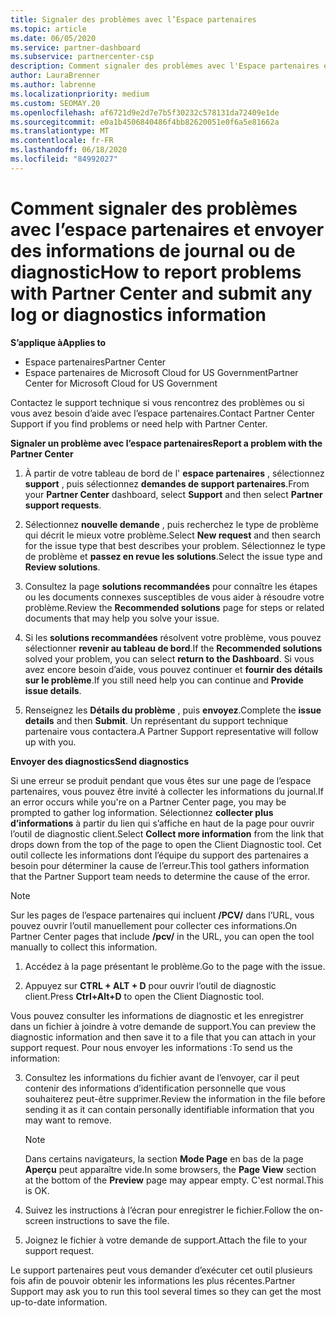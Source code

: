 ```yaml
---
title: Signaler des problèmes avec l’Espace partenaires
ms.topic: article
ms.date: 06/05/2020
ms.service: partner-dashboard
ms.subservice: partnercenter-csp
description: Comment signaler des problèmes avec l'Espace partenaires et collecter des informations de diagnostic pour notre équipe de Support.
author: LauraBrenner
ms.author: labrenne
ms.localizationpriority: medium
ms.custom: SEOMAY.20
ms.openlocfilehash: af6721d9e2d7e7b5f30232c578131da72409e1de
ms.sourcegitcommit: e0a1b4506840486f4bb82620051e0f6a5e81662a
ms.translationtype: MT
ms.contentlocale: fr-FR
ms.lasthandoff: 06/18/2020
ms.locfileid: "84992027"
---
```

# <a name="how-to-report-problems-with-partner-center-and-submit-any-log-or-diagnostics-information"></a><span data-ttu-id="41e68-103">Comment signaler des problèmes avec l’espace partenaires et envoyer des informations de journal ou de diagnostic</span><span class="sxs-lookup"><span data-stu-id="41e68-103">How to report problems with Partner Center and submit any log or diagnostics information</span></span>

<span data-ttu-id="41e68-104">**S’applique à**</span><span class="sxs-lookup"><span data-stu-id="41e68-104">**Applies to**</span></span>

- <span data-ttu-id="41e68-105">Espace partenaires</span><span class="sxs-lookup"><span data-stu-id="41e68-105">Partner Center</span></span>
- <span data-ttu-id="41e68-106">Espace partenaires de Microsoft Cloud for US Government</span><span class="sxs-lookup"><span data-stu-id="41e68-106">Partner Center for Microsoft Cloud for US Government</span></span>

<span data-ttu-id="41e68-107">Contactez le support technique si vous rencontrez des problèmes ou si vous avez besoin d’aide avec l’espace partenaires.</span><span class="sxs-lookup"><span data-stu-id="41e68-107">Contact Partner Center Support if you find problems or need help with Partner Center.</span></span>

<span data-ttu-id="41e68-108">**Signaler un problème avec l’espace partenaires**</span><span class="sxs-lookup"><span data-stu-id="41e68-108">**Report a problem with the Partner Center**</span></span>

1. <span data-ttu-id="41e68-109">À partir de votre tableau de bord de l' **espace partenaires** , sélectionnez **support** , puis sélectionnez **demandes de support partenaires**.</span><span class="sxs-lookup"><span data-stu-id="41e68-109">From your **Partner Center** dashboard, select **Support** and then select **Partner support requests**.</span></span>

2. <span data-ttu-id="41e68-110">Sélectionnez **nouvelle demande** , puis recherchez le type de problème qui décrit le mieux votre problème.</span><span class="sxs-lookup"><span data-stu-id="41e68-110">Select **New request** and then search for the issue type that best describes your problem.</span></span> <span data-ttu-id="41e68-111">Sélectionnez le type de problème et **passez en revue les solutions**.</span><span class="sxs-lookup"><span data-stu-id="41e68-111">Select the issue type and **Review solutions**.</span></span>

3. <span data-ttu-id="41e68-112">Consultez la page **solutions recommandées** pour connaître les étapes ou les documents connexes susceptibles de vous aider à résoudre votre problème.</span><span class="sxs-lookup"><span data-stu-id="41e68-112">Review the **Recommended solutions** page for steps or related documents that may help you solve your issue.</span></span>

4. <span data-ttu-id="41e68-113">Si les **solutions recommandées** résolvent votre problème, vous pouvez sélectionner **revenir au tableau de bord**.</span><span class="sxs-lookup"><span data-stu-id="41e68-113">If the **Recommended solutions** solved your problem, you can select **return to the Dashboard**.</span></span> <span data-ttu-id="41e68-114">Si vous avez encore besoin d’aide, vous pouvez continuer et **fournir des détails sur le problème**.</span><span class="sxs-lookup"><span data-stu-id="41e68-114">If you still need help you can continue and **Provide issue details**.</span></span>

5. <span data-ttu-id="41e68-115">Renseignez les **Détails du problème** , puis **envoyez**.</span><span class="sxs-lookup"><span data-stu-id="41e68-115">Complete the **issue details** and then **Submit**.</span></span> <span data-ttu-id="41e68-116">Un représentant du support technique partenaire vous contactera.</span><span class="sxs-lookup"><span data-stu-id="41e68-116">A Partner Support representative will follow up with you.</span></span>

<span data-ttu-id="41e68-117">**Envoyer des diagnostics**</span><span class="sxs-lookup"><span data-stu-id="41e68-117">**Send diagnostics**</span></span>

<span data-ttu-id="41e68-118">Si une erreur se produit pendant que vous êtes sur une page de l’espace partenaires, vous pouvez être invité à collecter les informations du journal.</span><span class="sxs-lookup"><span data-stu-id="41e68-118">If an error occurs while you're on a Partner Center page, you may be prompted to gather log information.</span></span> <span data-ttu-id="41e68-119">Sélectionnez **collecter plus d’informations** à partir du lien qui s’affiche en haut de la page pour ouvrir l’outil de diagnostic client.</span><span class="sxs-lookup"><span data-stu-id="41e68-119">Select **Collect more information** from the link that drops down from the top of the page to open the Client Diagnostic tool.</span></span> <span data-ttu-id="41e68-120">Cet outil collecte les informations dont l’équipe du support des partenaires a besoin pour déterminer la cause de l’erreur.</span><span class="sxs-lookup"><span data-stu-id="41e68-120">This tool gathers information that the Partner Support team needs to determine the cause of the error.</span></span> 

>[!NOTE]
><span data-ttu-id="41e68-121">Sur les pages de l’espace partenaires qui incluent **/PCV/** dans l’URL, vous pouvez ouvrir l’outil manuellement pour collecter ces informations.</span><span class="sxs-lookup"><span data-stu-id="41e68-121">On Partner Center pages that include **/pcv/** in the URL, you can open the tool manually to collect this information.</span></span>

1. <span data-ttu-id="41e68-122">Accédez à la page présentant le problème.</span><span class="sxs-lookup"><span data-stu-id="41e68-122">Go to the page with the issue.</span></span>

2. <span data-ttu-id="41e68-123">Appuyez sur **CTRL + ALT + D** pour ouvrir l’outil de diagnostic client.</span><span class="sxs-lookup"><span data-stu-id="41e68-123">Press **Ctrl+Alt+D** to open the Client Diagnostic tool.</span></span>

<span data-ttu-id="41e68-124">Vous pouvez consulter les informations de diagnostic et les enregistrer dans un fichier à joindre à votre demande de support.</span><span class="sxs-lookup"><span data-stu-id="41e68-124">You can preview the diagnostic information and then save it to a file that you can attach in your support request.</span></span> <span data-ttu-id="41e68-125">Pour nous envoyer les informations :</span><span class="sxs-lookup"><span data-stu-id="41e68-125">To send us the information:</span></span>

3. <span data-ttu-id="41e68-126">Consultez les informations du fichier avant de l’envoyer, car il peut contenir des informations d’identification personnelle que vous souhaiterez peut-être supprimer.</span><span class="sxs-lookup"><span data-stu-id="41e68-126">Review the information in the file before sending it as it can contain personally identifiable information that you may want to remove.</span></span> 

    >[!NOTE]
    ><span data-ttu-id="41e68-127">Dans certains navigateurs, la section **Mode Page** en bas de la page **Aperçu** peut apparaître vide.</span><span class="sxs-lookup"><span data-stu-id="41e68-127">In some browsers, the **Page View** section at the bottom of the **Preview** page may appear empty.</span></span> <span data-ttu-id="41e68-128">C'est normal.</span><span class="sxs-lookup"><span data-stu-id="41e68-128">This is OK.</span></span>

4. <span data-ttu-id="41e68-129">Suivez les instructions à l’écran pour enregistrer le fichier.</span><span class="sxs-lookup"><span data-stu-id="41e68-129">Follow the on-screen instructions to save the file.</span></span>

5. <span data-ttu-id="41e68-130">Joignez le fichier à votre demande de support.</span><span class="sxs-lookup"><span data-stu-id="41e68-130">Attach the file to your support request.</span></span>

<span data-ttu-id="41e68-131">Le support partenaires peut vous demander d’exécuter cet outil plusieurs fois afin de pouvoir obtenir les informations les plus récentes.</span><span class="sxs-lookup"><span data-stu-id="41e68-131">Partner Support may ask you to run this tool several times so they can get the most up-to-date information.</span></span>

